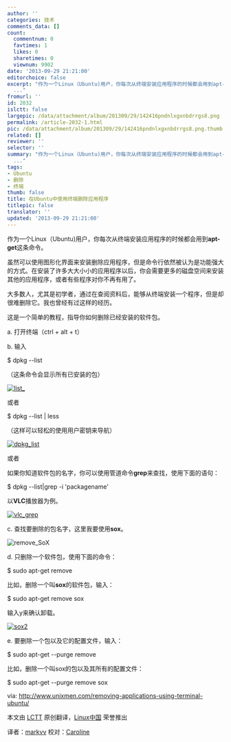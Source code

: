 ```yaml
---
author: ''
categories: 技术
comments_data: []
count:
  commentnum: 0
  favtimes: 1
  likes: 0
  sharetimes: 0
  viewnum: 9902
date: '2013-09-29 21:21:00'
editorchoice: false
excerpt: "作为一个Linux（Ubuntu)用户，你每次从终端安装应用程序的时候都会用到apt-get这条命令。\r\n虽然可以使用图形化界面来安装删除应用程序，但是命令行依然被认为是功能强大的方式。在安装了许多大大小小的应用程序以后，
  ..."
fromurl: ''
id: 2032
islctt: false
largepic: /data/attachment/album/201309/29/142416pndnlxgxnbdrrgs8.png
permalink: /article-2032-1.html
pic: /data/attachment/album/201309/29/142416pndnlxgxnbdrrgs8.png.thumb.jpg
related: []
reviewer: ''
selector: ''
summary: "作为一个Linux（Ubuntu)用户，你每次从终端安装应用程序的时候都会用到apt-get这条命令。\r\n虽然可以使用图形化界面来安装删除应用程序，但是命令行依然被认为是功能强大的方式。在安装了许多大大小小的应用程序以后，
  ..."
tags:
- Ubuntu
- 删除
- 终端
thumb: false
title: 在Ubuntu中使用终端删除应用程序
titlepic: false
translator: ''
updated: '2013-09-29 21:21:00'
---
```


作为一个Linux（Ubuntu)用户，你每次从终端安装应用程序的时候都会用到**apt-get**这条命令。


虽然可以使用图形化界面来安装删除应用程序，但是命令行依然被认为是功能强大的方式。在安装了许多大大小小的应用程序以后，你会需要更多的磁盘空间来安装其他的应用程序，或者有些程序对你不再有用了。


大多数人，尤其是初学者，通过在查阅资料后，能够从终端安装一个程序，但是却很难删除它。我也曾经有过这样的经历。


这是一个简单的教程，指导你如何删除已经安装的软件包。


a. 打开终端（ctrl + alt + t）


b. 输入


$ dpkg --list


（这条命令会显示所有已安装的包）


[![list_](/data/attachment/album/201309/29/142416pndnlxgxnbdrrgs8.png)](https://img.linux.net.cn/data/attachment/album/201309/29/142416pndnlxgxnbdrrgs8.png)


或者


$ dpkg --list | less


（这样可以轻松的使用用户密钥来导航）


[![dpkg_list](/data/attachment/album/201309/29/142417wka6zlzac7llklcm.png)](https://img.linux.net.cn/data/attachment/album/201309/29/142417wka6zlzac7llklcm.png)


或者


如果你知道软件包的名字，你可以使用管道命令**grep**来查找，使用下面的语句：


$ dpkg --list|grep -i 'packagename'


以**VLC**播放器为例。


[![vlc_grep](/data/attachment/album/201309/29/142418kx6z6sxxu610taax.png)](https://img.linux.net.cn/data/attachment/album/201309/29/142418kx6z6sxxu610taax.png) 


c. 查找要删除的包名字，这里我要使用**sox**。


![remove_SoX](/data/attachment/album/201309/29/142419yp8gwg35omvgqr58.png)


d. 只删除一个软件包，使用下面的命令：


$ sudo apt-get remove


比如，删除一个叫**sox**的软件包，输入：


$ sudo apt-get remove sox


输入y来确认卸载。


[![sox2](/data/attachment/album/201309/29/142420ads1syyktlgcamma.png)](https://img.linux.net.cn/data/attachment/album/201309/29/142420ads1syyktlgcamma.png)


e. 要删除一个包以及它的配置文件，输入：


$ sudo apt-get --purge remove


比如，删除一个叫sox的包以及其所有的配置文件：


$ sudo apt-get --purge remove sox


 


via: <http://www.unixmen.com/removing-applications-using-terminal-ubuntu/>


本文由 [LCTT](https://github.com/LCTT/TranslateProject) 原创翻译，[Linux中国](http://linux.cn/portal.php) 荣誉推出


译者：[markvv](http://linux.cn/space/markvv) 校对：[Caroline](http://linux.cn/space/14763)